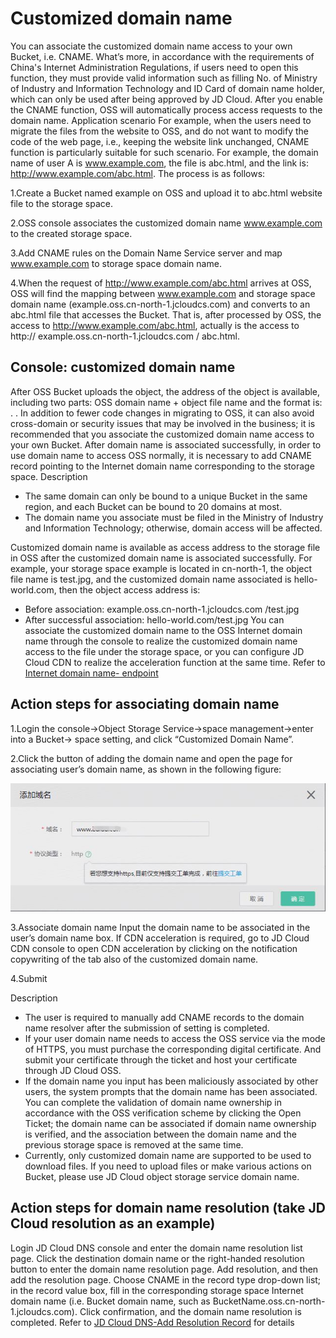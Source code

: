 # Customized domain name

You can associate the customized domain name access to your own Bucket, i.e. CNAME. What’s more, in accordance with the requirements of China's Internet Administration Regulations, if users need to open this function, they must provide valid information such as filling No. of Ministry of Industry and Information Technology and ID Card of domain name holder, which can only be used after being approved by JD Cloud. After you enable the CNAME function, OSS will automatically process access requests to the domain name. 
Application scenario
For example, when the users need to migrate the files from the website to OSS, and do not want to modify the code of the web page, i.e., keeping the website link unchanged, CNAME function is particularly suitable for such scenario.
For example, the domain name of user A is www.example.com, the file is abc.html, and the link is: http://www.example.com/abc.html.
The process is as follows:

 1.Create a Bucket named example on OSS and upload it to abc.html website file to the storage space.
 
 2.OSS console associates the customized domain name www.example.com to the created storage space.
 
 3.Add CNAME rules on the Domain Name Service server and map www.example.com to storage space domain name.
 
 4.When the request of http://www.example.com/abc.html arrives at OSS, OSS will find the mapping between www.example.com and storage space domain name (example.oss.cn-north-1.jcloudcs.com) and converts to an abc.html file that accesses the Bucket. That is, after processed by OSS, the access to http://www.example.com/abc.html, actually is the access to http:// example.oss.cn-north-1.jcloudcs.com / abc.html.
## Console: customized domain name 
After OSS Bucket uploads the object, the address of the object is available, including two parts: OSS domain name + object file name and the format is: <BucketName>. <Endpoint>. In addition to fewer code changes in migrating to OSS, it can also avoid cross-domain or security issues that may be involved in the business; it is recommended that you associate the customized domain name access to your own Bucket. After domain name is associated successfully, in order to use domain name to access OSS normally, it is necessary to add CNAME record pointing to the Internet domain name corresponding to the storage space.
 Description
* The same domain can only be bound to a unique Bucket in the same region, and each Bucket can be bound to 20 domains at most.
* The domain name you associate must be filed in the Ministry of Industry and Information Technology; otherwise, domain access will be affected.

Customized domain name is available as access address to the storage file in OSS after the customized domain name is associated successfully. For example, your storage space example is located in cn-north-1, the object file name is test.jpg, and the customized domain name associated is hello-world.com, then the object access address is:

*  Before association: example.oss.cn-north-1.jcloudcs.com /test.jpg
*  After successful association: hello-world.com/test.jpg
  You can associate the customized domain name to the OSS Internet domain name through the console to realize the customized domain name access to the file under the storage space, or you can configure JD Cloud CDN to realize the acceleration function at the same time. Refer to [Internet domain name- endpoint ](../../API-Reference-S3-Compatible/Regions-And-Endpoints.md)

## Action steps for associating domain name
1.Login the console->Object Storage Service->space management->enter into a Bucket-> space setting, and click “Customized Domain Name”.

2.Click the button of adding the domain name and open the page for associating user’s domain name, as shown in the following figure:

![图片](https://github.com/jdcloudcom/cn/blob/edit/image/Object-Storage-Service/OSS-094.jpg)
 
3.Associate domain name
    Input the domain name to be associated in the user’s domain name box.
    If CDN acceleration is required, go to JD Cloud CDN console to open CDN acceleration by clicking on the notification copywriting of the tab also of the customized domain name.

4.Submit

Description
* The user is required to manually add CNAME records to the domain name resolver after the submission of setting is completed.
* If your user domain name needs to access the OSS service via the mode of HTTPS, you must purchase the corresponding digital certificate. And submit your certificate through the ticket and host your certificate through JD Cloud OSS.
* If the domain name you input has been maliciously associated by other users, the system prompts that the domain name has been associated. You can complete the validation of domain name ownership in accordance with the OSS verification scheme by clicking the Open Ticket; the domain name can be associated if domain name ownership is verified, and the association between the domain name and the previous storage space is removed at the same time.
* Currently, only customized domain name are supported to be used to download files. If you need to upload files or make various actions on Bucket, please use JD Cloud object storage service domain name.

## Action steps for domain name resolution (take JD Cloud resolution as an example)
Login JD Cloud DNS console and enter the domain name resolution list page.
Click the destination domain name or the right-handed resolution button to enter the domain name resolution page.
Add resolution, and then add the resolution page.
Choose CNAME in the record type drop-down list; in the record value box, fill in the corresponding storage space Internet domain name (i.e. Bucket domain name, such as BucketName.oss.cn-north-1.jcloudcs.com).
Click confirmation, and the domain name resolution is completed.
Refer to [JD Cloud DNS-Add Resolution Record](../../../../Domain-Name-and-Website/JD-Cloud-DNS/Introduction/What-Is-DNS.md) for details

